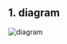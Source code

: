 ## 1. diagram
![diagram](https://github.com/user-attachments/assets/ceb8e098-8fcb-4f9d-82b4-dd296567107d)

